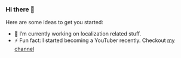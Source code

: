 ### Hi there 👋

Here are some ideas to get you started:

- 🔭 I’m currently working on localization related stuff.
- ⚡ Fun fact: I started becoming a YouTuber recently. Checkout [my channel](https://www.youtube.com/channel/UCaIn4Xvo3bJh24uxHIM9VIA)

<!--
- 🌱 I’m currently learning 
- 👯 I’m looking to collaborate on ...
- 🤔 I’m looking for help with ...
- 💬 Ask me about ...
- 📫 How to reach me: ...
- 😄 Pronouns: ...
-->
